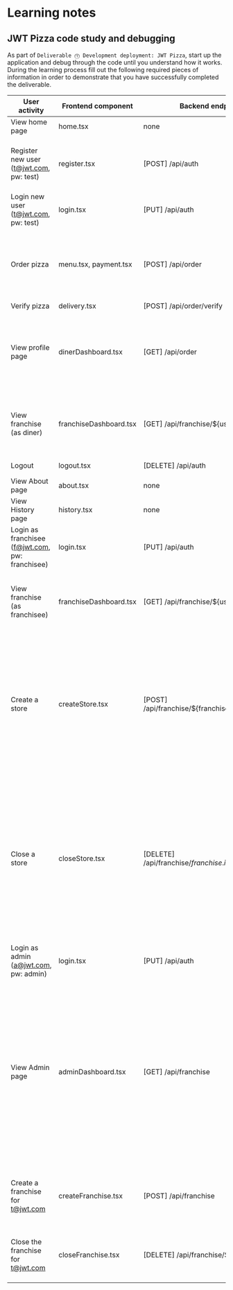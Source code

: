 # Learning notes

## JWT Pizza code study and debugging

As part of `Deliverable ⓵ Development deployment: JWT Pizza`, start up the application and debug through the code until you understand how it works. During the learning process fill out the following required pieces of information in order to demonstrate that you have successfully completed the deliverable.

| User activity                                       | Frontend component     | Backend endpoints                                         | Database SQL                                                                                                                                                                                                                                                                                                                                                                                                                         |
| --------------------------------------------------- |------------------------|-----------------------------------------------------------|--------------------------------------------------------------------------------------------------------------------------------------------------------------------------------------------------------------------------------------------------------------------------------------------------------------------------------------------------------------------------------------------------------------------------------------|
| View home page                                      | home.tsx               | none                                              | none                                                                                                                                                                                                                                                                                                                                                                                                                          |
| Register new user<br/>(t@jwt.com, pw: test)         | register.tsx           | [POST] /api/auth                                          | INSERT INTO user (name, email, password) VALUES (?, ?, ?)<br/>INSERT INTO userRole (userId, role, objectId) VALUES (?, ?, ?)                                                                                                                                                                                                                                                                                                         |
| Login new user<br/>(t@jwt.com, pw: test)            | login.tsx              | [PUT] /api/auth                                           | SELECT * FROM user WHERE email=?<br/>SELECT * FROM userRole WHERE userId=?                                                                                                                                                                                                                                                                                                                                                           |
| Order pizza                                         | menu.tsx, payment.tsx  | [POST] /api/order                                         | INSERT INTO dinerOrder (dinerId, franchiseId, storeId, date) VALUES (?, ?, ?, now())<br/>INSERT INTO orderItem (orderId, menuId, description, price) VALUES (?, ?, ?, ?)                                                                                                                                                                                                                                                             |
| Verify pizza                                        | delivery.tsx           | [POST] /api/order/verify                                  | none                                                                                                                                                                                                                                                                                                                                                                                                                        |
| View profile page                                   | dinerDashboard.tsx     | [GET] /api/order                                          | SELECT id, franchiseId, storeId, date FROM dinerOrder WHERE dinerId=? LIMIT ${offset},${config.db.listPerPage}<br/>SELECT id, menuId, description, price FROM orderItem WHERE orderId=?                                                                                                                                                                                                                                              |
| View franchise<br/>(as diner)                       | franchiseDashboard.tsx | [GET] /api/franchise/${user.id}                           | SELECT objectId FROM userRole WHERE role='franchisee' AND userId=?<br/>SELECT id, name FROM franchise WHERE id in (${franchiseIds.join(',')}                                                                                                                                                                                                                                                                                         |
| Logout                                              | logout.tsx             | [DELETE] /api/auth                                        | DELETE FROM auth WHERE token=?                                                                                                                                                                                                                                                                                                                                                                                                       |
| View About page                                     | about.tsx              | none                                               | none                                                                                                                                                                                                                                                                                                                                                                                                                         |
| View History page                                   | history.tsx            | none                                               | none                                                                                                                                                                                                                                                                                                                                                                                                                         |
| Login as franchisee<br/>(f@jwt.com, pw: franchisee) | login.tsx              | [PUT] /api/auth                                           | SELECT * FROM user WHERE email=?<br/>SELECT * FROM userRole WHERE userId=?                                                                                                                                                                                                                                                                                                                                                           |
| View franchise<br/>(as franchisee)                  | franchiseDashboard.tsx | [GET] /api/franchise/${user.id}                           | SELECT objectId FROM userRole WHERE role='franchisee' AND userId=?<br/>SELECT id, name FROM franchise WHERE id in (${franchiseIds.join(',')}                                                                                                                                                                                                                                                                                         |
| Create a store                                      | createStore.tsx        | [POST] /api/franchise/${franchise.id}/store               | SELECT u.id, u.name, u.email FROM userRole AS ur JOIN user AS u ON u.id=ur.userId WHERE ur.objectId=? AND ur.role='franchisee'<br/>SELECT s.id, s.name, COALESCE(SUM(oi.price), 0) AS totalRevenue FROM dinerOrder AS do JOIN orderItem AS oi ON do.id=oi.orderId RIGHT JOIN store AS s ON s.id=do.storeId WHERE s.franchiseId=? GROUP BY s.id                                                                                       |
| Close a store                                       | closeStore.tsx         | [DELETE] /api/franchise/${franchise.id}/store/${store.id} | SELECT u.id, u.name, u.email FROM userRole AS ur JOIN user AS u ON u.id=ur.userId WHERE ur.objectId=? AND ur.role='franchisee'<br/>SELECT s.id, s.name, COALESCE(SUM(oi.price), 0) AS totalRevenue FROM dinerOrder AS do JOIN orderItem AS oi ON do.id=oi.orderId RIGHT JOIN store AS s ON s.id=do.storeId WHERE s.franchiseId=? GROUP BY s.id<br/>DELETE FROM store WHERE franchiseId=? AND id=?<br/>                               |
| Login as admin<br/>(a@jwt.com, pw: admin)           | login.tsx              | [PUT] /api/auth                                           | SELECT * FROM user WHERE email=?<br/>SELECT * FROM userRole WHERE userId=?                                                                                                                                                                                                                                                                                                                                                           |
| View Admin page                                     | adminDashboard.tsx     | [GET] /api/franchise                                      | SELECT id, name FROM franchise<br/>SELECT u.id, u.name, u.email FROM userRole AS ur JOIN user AS u ON u.id=ur.userId WHERE ur.objectId=? AND ur.role='franchisee'<br/>SELECT s.id, s.name, COALESCE(SUM(oi.price), 0) AS totalRevenue FROM dinerOrder AS do JOIN orderItem AS oi ON do.id=oi.orderId RIGHT JOIN store AS s ON s.id=do.storeId WHERE s.franchiseId=? GROUP BY s.id<br/>SELECT id, name FROM store WHERE franchiseId=? |
| Create a franchise for t@jwt.com                    | createFranchise.tsx    | [POST] /api/franchise                                     | SELECT id, name FROM user WHERE email=?<br/>INSERT INTO franchise (name) VALUES (?)<br/>INSERT INTO userRole (userId, role, objectId) VALUES (?, ?, ?)                                                                                                                                                                                                                                                                               |
| Close the franchise for t@jwt.com                   | closeFranchise.tsx     | [DELETE] /api/franchise/${franchise.id}                   | DELETE FROM store WHERE franchiseId=?<br/>DELETE FROM userRole WHERE objectId=?<br/>DELETE FROM franchise WHERE id=?                                                                                                                                                                                                                                                                                                                                                                                             |
